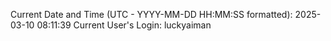 Current Date and Time (UTC - YYYY-MM-DD HH:MM:SS formatted): 2025-03-10 08:11:39
Current User's Login: luckyaiman
